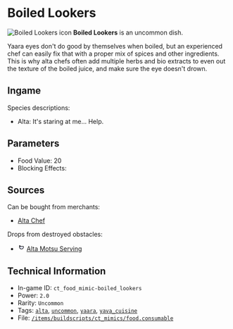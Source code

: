 # Boiled Lookers

<img src="https://raw.githubusercontent.com/Ceterai/Enternia/main/assetMissing.png" alt="Boiled Lookers icon" loading="lazy" height=16px width="auto" /> **Boiled Lookers** is an uncommon dish.

Yaara eyes don't do good by themselves when boiled, but an experienced chef can easily fix that with a proper mix of spices and other ingredients.  
This is why alta chefs often add multiple herbs and bio extracts to even out the texture of the boiled juice, and make sure the eye doesn't drown.

## Ingame

Species descriptions:

- Alta: It's staring at me... Help.

## Parameters

- Food Value: 20
- Blocking Effects: 

## Sources

Can be bought from merchants:

- [Alta Chef](https://ceterai.github.io/MyEnternia/Wiki/AltaChef)

Drops from destroyed obstacles:

- <img src="https://raw.githubusercontent.com/Ceterai/Enternia/main/objects/alta/special/food/motsu/icon.png" alt="Alta Motsu Serving icon" loading="lazy" height=16px width="auto" /> [Alta Motsu Serving](https://ceterai.github.io/MyEnternia/Wiki/AltaMotsuServing)

## Technical Information

- In-game ID: `ct_food_mimic-boiled_lookers`
- Power: `2.0`
- Rarity: `Uncommon`
- Tags: [`alta`](https://ceterai.github.io/MyEnternia/Wiki/Tags/Alta), [`uncommon`](https://ceterai.github.io/MyEnternia/Wiki/Tags/Uncommon), [`yaara`](https://ceterai.github.io/MyEnternia/Wiki/Tags/Yaara), [`yava_cuisine`](https://ceterai.github.io/MyEnternia/Wiki/Tags/YavaCuisine)
- File: [`/items/buildscripts/ct_mimics/food.consumable`](https://github.com/Ceterai/Enternia/blob/main/items/buildscripts/ct_mimics/food.consumable)
